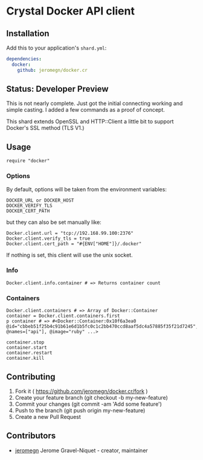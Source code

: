 # Crystal Docker API client

## Installation

Add this to your application's `shard.yml`:

```yaml
dependencies:
  docker:
    github: jeromegn/docker.cr
```

## Status: Developer Preview

This is not nearly complete. Just got the initial connecting working and simple casting. I added a few commands as a proof of concept.

This shard extends OpenSSL and HTTP::Client a little bit to support Docker's SSL method (TLS V1.)

## Usage

```crystal
require "docker"
```

### Options

By default, options will be taken from the environment variables:

```
DOCKER_URL or DOCKER_HOST
DOCKER_VERIFY_TLS
DOCKER_CERT_PATH
```

but they can also be set manually like:

```crystal
Docker.client.url = "tcp://192.168.99.100:2376"
Docker.client.verify_tls = true
Docker.client.cert_path = "#{ENV["HOME"]}/.docker"
```

If nothing is set, this client will use the unix socket.

### Info

```crystal
Docker.client.info.container # => Returns container count
```

### Containers

```crystal
Docker.client.containers # => Array of Docker::Container
container = Docker.client.containers.first
p container # => #<Docker::Container:0x10f6a3ea0 @id="cbbeb51f25b4c91b61e6d1b5fc0c1c2bb470ccd8aaf5dc4a57885f35f21d7245", @names=["api"], @image="ruby" ...>

container.stop
container.start
container.restart
container.kill
```

## Contributing

1. Fork it ( https://github.com/jeromegn/docker.cr/fork )
2. Create your feature branch (git checkout -b my-new-feature)
3. Commit your changes (git commit -am 'Add some feature')
4. Push to the branch (git push origin my-new-feature)
5. Create a new Pull Request

## Contributors

- [jeromegn](https://github.com/jeromegn) Jerome Gravel-Niquet - creator, maintainer
